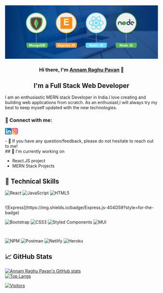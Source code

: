 <p align="center">
  <a href="https://raghu-pavan-portfolio.netlify.app" target="_blank" rel="noreferrer"><img src="https://github.com/AR-Pavan/AR-Pavan/blob/main/mern-stack.png" alt="my banner"></a>
</p>

<h3 align="center">
Hi there, I'm <a href="https://raghu-pavan-portfolio.netlify.app" target="_blank" rel="noreferrer">Annam Raghu Pavan</a> 👋
</h3>

<h2 align="center">
I'm a Full Stack Web Developer 
</h2> 
I am an enthusiastic MERN stack Developer in India.I love creating and building web applications from scratch. As an enthusiast,I will always try my best to keep myself updated with the new technologies.


### 🤝 Connect with me:

<a href="https://www.linkedin.com/in/annam-raghu-pavan-8b3848232/"><img align="left" src="https://github.com/AR-Pavan/AR-Pavan/blob/main/linkedin.svg" alt="Annam Raghu Pavan | LinkedIn" width="21px"/></a>
<a href="https://www.instagram.com/a.r.pavan/"><img align="left" src="https://github.com/AR-Pavan/AR-Pavan/blob/main/instagram.svg" alt="Annam Raghu Pavan | Instagram" width="21px"/></a>

</br>
</br>
- 💬 If you have any question/feedback, please do not hesitate to reach out to me!

<br />
## 🔭 I'm currently working on

- React.JS project
- MERN Stack Projects

## 💼 Technical Skills

![React](https://img.shields.io/badge/react-%2320232a.svg?style=for-the-badge&logo=react&logoColor=%2361DAFB)
![JavaScript](https://img.shields.io/badge/javascript-%23323330.svg?style=for-the-badge&logo=javascript&logoColor=%23F7DF1E)
![HTML5](https://img.shields.io/badge/html5-%23E34F26.svg?style=for-the-badge&logo=html5&logoColor=white)

</br>
![Express](https://img.shields.io/badge/Express.js-404D59?style=for-the-badge)
</br>


![Bootstrap](https://img.shields.io/badge/bootstrap-%23563D7C.svg?style=for-the-badge&logo=bootstrap&logoColor=white)
![CSS3](https://img.shields.io/badge/css3-%231572B6.svg?style=for-the-badge&logo=css3&logoColor=white)
![Styled Components](https://img.shields.io/badge/styled--components-DB7093?style=for-the-badge&logo=styled-components&logoColor=white)
![MUI](https://img.shields.io/badge/MUI-%230081CB.svg?style=for-the-badge&logo=mui&logoColor=white)

</br>


![NPM](https://img.shields.io/badge/NPM-%23000000.svg?style=for-the-badge&logo=npm&logoColor=white)
![Postman](https://img.shields.io/badge/Postman-FF6C37?style=for-the-badge&logo=postman&logoColor=white)
![Netlify](https://img.shields.io/badge/netlify-%23000000.svg?style=for-the-badge&logo=netlify&logoColor=#00C7B7)
![Heroku](https://img.shields.io/badge/heroku-%23430098.svg?style=for-the-badge&logo=heroku&logoColor=white)



## 📈 GitHub Stats 

[![Annam Raghu Pavan's GitHub stats](https://github-readme-stats.vercel.app/api?username=AR-Pavan&theme=synthwave&show_icons=true)](https://github.com/AR-Pavan/github-readme-stats)
<br />
[![Top Langs](https://github-readme-stats.vercel.app/api/top-langs/?username=AR-Pavan&theme=synthwave&layout=compact&show_icons=true)](https://github.com/AR-Pavan/github-readme-stats)

[![Visitors](https://visitor-badge.glitch.me/badge?page_id=AR-Pavan.AR-Pavan)](https://github.com/AR-Pavan)
<br />


